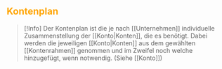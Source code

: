 ## <font color = "orange">Kontenplan</font>

>[!Info]
>Der Kontenplan ist die je nach [[Unternehmen]] individuelle Zusammenstellung der [[Konto|Konten]], die es benötigt. Dabei werden die jeweiligen [[Konto|Konten]] aus dem gewählten [[Kontenrahmen]] genommen und im Zweifel noch welche hinzugefügt, wenn notwendig.
>(Siehe [[Konto]])

